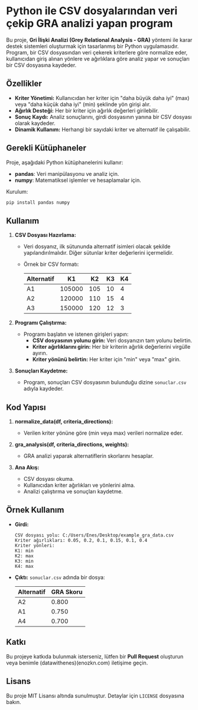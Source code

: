 
# Python ile CSV dosyalarından veri çekip GRA analizi yapan program

Bu proje, **Gri İlişki Analizi (Grey Relational Analysis - GRA)** yöntemi ile karar destek sistemleri oluşturmak için tasarlanmış bir Python uygulamasıdır. Program, bir CSV dosyasından veri çekerek kriterlere göre normalize eder, kullanıcıdan giriş alınan yönlere ve ağırlıklara göre analiz yapar ve sonuçları bir CSV dosyasına kaydeder.

## Özellikler
- **Kriter Yönetimi:** Kullanıcıdan her kriter için "daha büyük daha iyi" (max) veya "daha küçük daha iyi" (min) şeklinde yön girişi alır.
- **Ağırlık Desteği:** Her bir kriter için ağırlık değerleri girilebilir.
- **Sonuç Kaydı:** Analiz sonuçlarını, girdi dosyasının yanına bir CSV dosyası olarak kaydeder.
- **Dinamik Kullanım:** Herhangi bir sayıdaki kriter ve alternatif ile çalışabilir.

## Gerekli Kütüphaneler
Proje, aşağıdaki Python kütüphanelerini kullanır:
- **pandas**: Veri manipülasyonu ve analiz için.
- **numpy**: Matematiksel işlemler ve hesaplamalar için.

Kurulum:
```bash
pip install pandas numpy
```

## Kullanım

1. **CSV Dosyası Hazırlama:**
   - Veri dosyanız, ilk sütununda alternatif isimleri olacak şekilde yapılandırılmalıdır. Diğer sütunlar kriter değerlerini içermelidir.
   - Örnek bir CSV formatı:

     | Alternatif | K1    | K2   | K3   | K4  |
     |------------|-------|------|------|-----|
     | A1         | 105000| 105  | 10   | 4   |
     | A2         | 120000| 110  | 15   | 4   |
     | A3         | 150000| 120  | 12   | 3   |

2. **Programı Çalıştırma:**
   - Programı başlatın ve istenen girişleri yapın:
     - **CSV dosyasının yolunu girin:** Veri dosyanızın tam yolunu belirtin.
     - **Kriter ağırlıklarını girin:** Her bir kriterin ağırlık değerlerini virgülle ayırın.
     - **Kriter yönünü belirtin:** Her kriter için "min" veya "max" girin.

3. **Sonuçları Kaydetme:**
   - Program, sonuçları CSV dosyasının bulunduğu dizine `sonuclar.csv` adıyla kaydeder.

## Kod Yapısı
1. **normalize_data(df, criteria_directions):**
   - Verilen kriter yönüne göre (min veya max) verileri normalize eder.

2. **gra_analysis(df, criteria_directions, weights):**
   - GRA analizi yaparak alternatiflerin skorlarını hesaplar.

3. **Ana Akış:**
   - CSV dosyası okuma.
   - Kullanıcıdan kriter ağırlıkları ve yönlerini alma.
   - Analizi çalıştırma ve sonuçları kaydetme.

## Örnek Kullanım
- **Girdi:**
  ```text
  CSV dosyası yolu: C:/Users/Enes/Desktop/example_gra_data.csv
  Kriter ağırlıkları: 0.05, 0.2, 0.1, 0.15, 0.1, 0.4
  Kriter yönleri:
  K1: min
  K2: max
  K3: min
  K4: max
  ```

- **Çıktı:**
  `sonuclar.csv` adında bir dosya:

  | Alternatif | GRA Skoru |
  |------------|-----------|
  | A2         | 0.800     |
  | A1         | 0.750     |
  | A4         | 0.700     |

## Katkı
Bu projeye katkıda bulunmak isterseniz, lütfen bir **Pull Request** oluşturun veya benimle (datawithenes)(enozkn.com) iletişime geçin.

## Lisans
Bu proje MIT Lisansı altında sunulmuştur. Detaylar için `LICENSE` dosyasına bakın.


